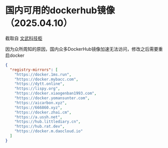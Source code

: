 # 国内可用的dockerhub镜像（2025.04.10）

截取自 [文武科技柜](https://www.wangdu.site/course/2109.html)

因为众所周知的原因，国内众多DockerHub镜像加速无法访问，修改之后需要重启docker

```json
{
  "registry-mirrors": [
    "https://docker.1ms.run",
    "https://docker.mybacc.com",
    "https://dytt.online",
    "https://lispy.org",
    "https://docker.xiaogenban1993.com",
    "https://docker.yomansunter.com",
    "https://aicarbon.xyz",
    "https://666860.xyz",
    "https://docker.zhai.cm",
    "https://a.ussh.net",
    "https://hub.littlediary.cn",
    "https://hub.rat.dev",
    "https://docker.m.daocloud.io"
  ]
}
```

